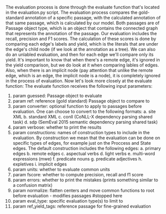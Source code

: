 The evaluation process is done through the evaluate function that's located in the evaluation.py script.
The evaluation process compares the gold-standard annotation of a specific passage, with the calculated annotation of that same passage, which is calculated by our model.
Both passages are of Passage object type, which is an object that contains the connected graph that represents the annotation of the passage.
Our evaluation includes the recall, precision and F1 scores. The calculation of these scores is done by comparing each edge's labels and yield, which is the literals that are under the edge's child node (if we look at the annotation as a tree).
We can also do an unlabled evaluation, and then for each edge we'll compare only its yield. It's important to know that when there's a remote edge, it's ignored in the yield comparison, but we do look at it when comparing lables of edges.
Also, when there is an implicit node (pay attention that unlike the remote edge, which is an edge, the implicit node is a node), it is completely ignored in the process of evaluation.
Now let's look more closely at the evaluate function:
The evaluate function receives the following input parameters:
1. param guessed: Passage object to evaluate
2. param ref: reference (gold standard) Passage object to compare to
3. param converter: optional function to apply to passages before evaluation. One can choose to convert to the following formats:
    a. site XML
    b. standard XML
    c. conll (CoNLL-X dependency parsing shared task)
    d. sdp (SemEval 2015 semantic dependency parsing shared task)
4. param verbose: whether to print the results
5. param constructions: names of construction types to include in the evaluation. By construction we mean that the evaluation can be done on specific types of edges, for example just on the Proccess and State edges. The default construction includes the following edges:
    a. primary edges
    b. remote edges
    c. aspectual verbs
    d. light verbs
    e. multi-word expressions (mwe)
    f. predicate nouns
    g. predicate adjectives
    h. expletives
    i. implicit edges
6. param units: whether to evaluate common units
7. param fscore: whether to compute precision, recall and f1 score
8. param errors: whether to print the mistakes (prints something similar to a confusion matrix)
9. param normalize: flatten centers and move common functions to root before evaluation - modifies passages #stopped here
10. param eval_type: specific evaluation type(s) to limit to
11. param ref_yield_tags: reference passage for fine-grained evaluation
